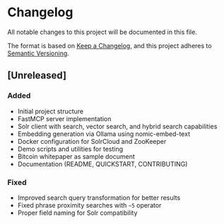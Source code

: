 # Changelog

All notable changes to this project will be documented in this file.

The format is based on [Keep a Changelog](https://keepachangelog.com/en/1.0.0/),
and this project adheres to [Semantic Versioning](https://semver.org/spec/v2.0.0.html).

## [Unreleased]

### Added
- Initial project structure
- FastMCP server implementation
- Solr client with search, vector search, and hybrid search capabilities
- Embedding generation via Ollama using nomic-embed-text
- Docker configuration for SolrCloud and ZooKeeper
- Demo scripts and utilities for testing
- Bitcoin whitepaper as sample document
- Documentation (README, QUICKSTART, CONTRIBUTING)

### Fixed
- Improved search query transformation for better results
- Fixed phrase proximity searches with `~5` operator
- Proper field naming for Solr compatibility